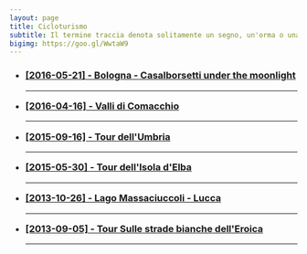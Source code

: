 ```yaml
---
layout: page
title: Cicloturismo
subtitle: Il termine traccia denota solitamente un segno, un'orma o una scia, ma possiede diversi altri significati.
bigimg: https://goo.gl/WwtaW9
---
```

<h3>
<!--- <a href="https://drive.google.com/open?id=13vrIVpfs-UdKaRHAi0Q0iIRaa6k&usp=sharing" target="_blank">[2017-08-07] - Due giorni su e giù per l'Appennino tosco emiliano</a><hr>
- <a href="https://drive.google.com/open?id=1hj3sWT_fr3Ge119nEvXzRD_FIdM&usp=sharing" target="_blank">[2017-06-02] - Sulle tracce della Via Claudia Augusta</a><hr>
- <a href="https://drive.google.com/open?id=1m-C9PGES7bLrPu0gbruAaU6GacA&usp=sharing" target="_blank">[2017-05-27] - Viareggio - Livorno</a><hr>
- <a href="https://drive.google.com/open?id=1xGrzhtjdLYF_zswTsfnfGwlPyow&usp=sharing" target="_blank">[2017-04-17] - Aulla - Amola - Virgoletta - Villafranca - Castelnuovo Magra</a><hr>
- <a href="https://drive.google.com/open?id=1KarbCXSjhfjT-JXdQlYG-2_-XGc&usp=sharing" target="_blank">[2017-04-08] - Viareggio - Lucca, lungo il fiume Serchio</a><hr>
- <a href="https://drive.google.com/open?id=1wOLIDFFEBJZF10umCtSjSrZ1lq8&usp=sharing" target="_blank">[2017-04-01] - Pontremoli - Castelnuovo Magra</a><hr>
- <a href="https://drive.google.com/open?id=1xvuLJJB35LNyThXZ-8sD9m0CpVE&usp=sharing" target="_blank">[2016-08-15] - Castelnuovo magra - Fosdinovo - Equi Terme - Aulla</a><hr>
- <a href="https://drive.google.com/open?id=1oRC8jGOxfGSZ1sPGiUeqbCFEbIQ&usp=sharing" target="_blank">[2016-08-08] - Campocecina</a><hr>
- <a href="https://drive.google.com/open?id=1cdFs43xWW_7_O9ucBDpPOkYXX6A&usp=sharing" target="_blank">[2016-06-02] - La via del polleggio</a><hr>-->

- <a href="https://michelesanges.github.io/tracks.html?map_index=5">[2016-05-21] - Bologna - Casalborsetti under the moonlight</a><hr>
- <a href="https://michelesanges.github.io/tracks.html?map_index=4">[2016-04-16] - Valli di Comacchio</a><hr>
- <a href="https://michelesanges.github.io/tracks.html?map_index=3">[2015-09-16] - Tour dell'Umbria</a><hr>
- <a href="https://michelesanges.github.io/tracks.html?map_index=2">[2015-05-30] - Tour dell'Isola d'Elba</a><hr>
- <a href="https://michelesanges.github.io/tracks.html?map_index=1">[2013-10-26] - Lago Massaciuccoli - Lucca</a><hr>
- <a href="https://michelesanges.github.io/tracks.html?map_index=0">[2013-09-05] - Tour Sulle strade bianche dell'Eroica</a><hr>

<!--<hr width="75%">
- <a href="http://michelesanges.github.io/tracks.html">TUTTE LE TRACCE</a>-->
</h3>

